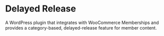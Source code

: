Delayed Release
===============

A WordPress plugin that integrates with WooCommerce Memberships and provides a category-based, delayed-release feature for member content.
